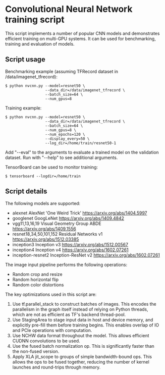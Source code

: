
# Convolutional Neural Network training script

This script implements a number of popular CNN models and demonstrates
efficient training on multi-GPU systems. It can be used for benchmarking,
training and evaluation of models.

## Script usage

Benchmarking example (assuming TFRecord dataset in /data/imagenet_tfrecord):

    $ python nvcnn.py --model=resnet50 \
                      --data_dir=/data/imagenet_tfrecord \
                      --batch_size=64 \
                      --num_gpus=8

Training example:

    $ python nvcnn.py --model=resnet50 \
                      --data_dir=/data/imagenet_tfrecord \
                      --batch_size=64 \
                      --num_gpus=8 \
                      --num_epochs=120 \
                      --display_every=50 \
                      --log_dir=/home/train/resnet50-1

Add "--eval" to the arguments to evaluate a trained model on the validation
dataset. Run with "--help" to see additional arguments.

TensorBoard can be used to monitor training:

    $ tensorboard --logdir=/home/train

## Script details

The following models are supported:
 * alexnet                AlexNet 'One Weird Trick'  https://arxiv.org/abs/1404.5997
 * googlenet              GoogLeNet                  https://arxiv.org/abs/1409.4842
 * vgg11,13,16,19         Visual Geometry Group ABDE https://arxiv.org/abs/1409.1556
 * resnet18,34,50,101,152 Residual Networks v1       https://arxiv.org/abs/1512.03385
 * inception3             Inception v3               https://arxiv.org/abs/1512.00567
 * inception4             Inception v4               https://arxiv.org/abs/1602.07261
 * inception-resnet2      Inception-ResNet v2        https://arxiv.org/abs/1602.07261

The image input pipeline performs the following operations:
 * Random crop and resize
 * Random horizontal flip
 * Random color distortions

The key optimizations used in this script are:
1) Use tf.parallel_stack to construct batches of images.
   This encodes the parallelism in the graph itself instead of relying on
     Python threads, which are not as efficient as TF's backend thread-pool.
2) Use StagingArea to stage input data in host and device memory, and
     explicitly pre-fill them before training begins.
   This enables overlap of IO and PCIe operations with computation.
3) Use NCHW data format throughout the model.
   This allows efficient CUDNN convolutions to be used.
4) Use the fused batch normalization op.
   This is significantly faster than the non-fused version.
5) Apply XLA jit_scope to groups of simple bandwidth-bound ops.
   This allows the ops to be fused together, reducing the number of kernel
     launches and round-trips through memory.